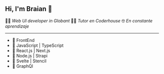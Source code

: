 ## Hi, I'm Braian 👋

👨‍💻 *Web UI developer in Globant* 
👨‍🏫 *Tutor en Coderhouse*
🤓 *En constante aprendizaje*

___

- 🤍 FrontEnd 
- 💛 JavaScript | TypeScript
- 💙 React.js | Next.js 
- 💚 Node.js | Strapi
- 🧡 Svelte | Stencil
- 💜 GraphQl




